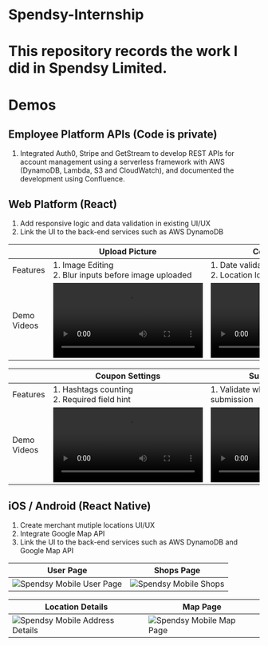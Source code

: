 # Spendsy-Internship
# This repository records the work I did in Spendsy Limited.


# Demos
## Employee Platform APIs (Code is private)
1. Integrated Auth0, Stripe and GetStream to develop REST APIs for account management using a serverless framework with AWS (DynamoDB, Lambda, S3 and CloudWatch), and documented the development using Confluence.

## Web Platform (React)
1. Add responsive logic and data validation in existing UI/UX
2. Link the UI to the back-end services such as AWS DynamoDB

|                   | Upload Picture    | Coupon Settings  |
|-------------------|-------------------|------------------|
| Features          | 1. Image Editing <br/> 2. Blur inputs before image uploaded  | 1. Date validation <br/> 2. Location logic validation|
| Demo Videos       | <video src="https://github.com/StevenChenWaiHo/Spendsy-Internship/assets/122108964/5c61bff5-b6a7-4898-9186-3b89dbe2452f"> | <video src="https://user-images.githubusercontent.com/122108964/79a6ba7a-cb5d-4a2b-83db-bb452b193547.mov"> 

|                   | Coupon Settings   | Submission Check  |
|-------------------|-------------------|------------------|
| Features          | 1. Hashtags counting <br/> 2. Required field hint  | 1. Validate whole form before submission |
| Demo Videos       | <video src="https://user-images.githubusercontent.com/122108964/19b6418a-ab2c-476d-a180-ff5d5df7b48c.mov"> | <video src="https://user-images.githubusercontent.com/122108964/473a6ded-d8c3-421c-962e-37ee28c7a252.mov"> |

## iOS / Android (React Native)
1. Create merchant mutiple locations UI/UX
2. Integrate Google Map API
3. Link the UI to the back-end services such as AWS DynamoDB and Google Map API

| User Page         | Shops Page       |
|-------------------|------------------|
| ![Spendsy Mobile User Page](https://github.com/StevenChenWaiHo/Spendsy-Internship/assets/122108964/1761f6bf-ce09-4ec6-97e8-88d0156b3d0a) | ![Spendsy Mobile Shops](https://github.com/StevenChenWaiHo/Spendsy-Internship/assets/122108964/5e2c7819-174a-4126-8249-238dcea1a2ae)

| Location Details  | Map Page         |
|-------------------|------------------|
| ![Spendsy Mobile Address Details](https://github.com/StevenChenWaiHo/Spendsy-Internship/assets/122108964/8a614d7b-e1d3-4962-adaa-aaa82d71d03c) |  ![Spendsy Mobile Map Page](https://github.com/StevenChenWaiHo/Spendsy-Internship/assets/122108964/384adc4f-d255-4541-89b4-146f233c3396) 
